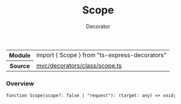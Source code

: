 <header class="symbol-info-header">    <h1 id="scope">Scope</h1>    <label class="symbol-info-type-label decorator">Decorator</label>      </header>
<section class="symbol-info">      <table class="is-full-width">        <tbody>        <tr>          <th>Module</th>          <td>            <div class="lang-typescript">                <span class="token keyword">import</span> { Scope }                 <span class="token keyword">from</span>                 <span class="token string">"ts-express-decorators"</span>                            </div>          </td>        </tr>        <tr>          <th>Source</th>          <td>            <a href="https://github.com/Romakita/ts-express-decorators/blob/v2.0.1/src/mvc/decorators/class/scope.ts#L0-L0">                mvc/decorators/class/scope.ts            </a>        </td>        </tr>                </tbody>      </table>    </section>

### Overview

<pre><code class="typescript-lang">function <span class="token function">Scope</span><span class="token punctuation">(</span>scope?<span class="token punctuation">:</span> false | "request"<span class="token punctuation">)</span><span class="token punctuation">:</span> <span class="token punctuation">(</span>target<span class="token punctuation">:</span> <span class="token keyword">any</span><span class="token punctuation">)</span> => <span class="token keyword">void</span><span class="token punctuation">;</span></code></pre>
